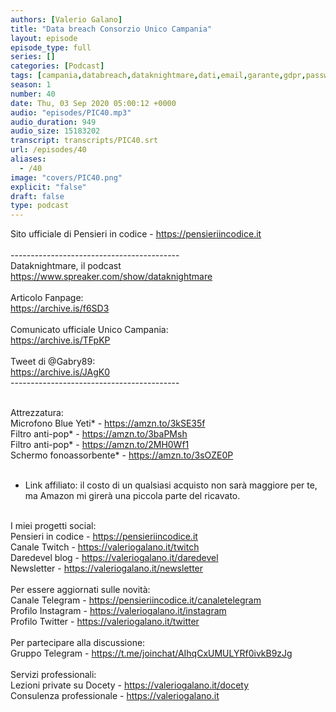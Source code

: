```yaml
---
authors: [Valerio Galano]
title: "Data breach Consorzio Unico Campania"
layout: episode
episode_type: full
series: []
categories: [Podcast]
tags: [campania,databreach,dataknightmare,dati,email,garante,gdpr,password,personali,sicurezza,unico,unicocampania]
season: 1
number: 40
date: Thu, 03 Sep 2020 05:00:12 +0000
audio: "episodes/PIC40.mp3"
audio_duration: 949
audio_size: 15183202
transcript: transcripts/PIC40.srt
url: /episodes/40
aliases: 
  - /40
image: "covers/PIC40.png"
explicit: "false"
draft: false
type: podcast
---
```

Sito ufficiale di Pensieri in codice - <a href="https://pensieriincodice.it" rel="noopener">https://pensieriincodice.it</a> <br />
<br />
------------------------------------------ <br />
Dataknightmare, il podcast <br />
<a href="https://www.spreaker.com/show/dataknightmare" rel="noopener">https://www.spreaker.com/show/dataknightmare</a> <br />
<br />
Articolo Fanpage: <br />
<a href="https://archive.is/f6SD3" rel="noopener">https://archive.is/f6SD3</a> <br />
<br />
Comunicato ufficiale Unico Campania: <br />
<a href="https://archive.is/TFpKP" rel="noopener">https://archive.is/TFpKP</a> <br />
<br />
Tweet di @Gabry89: <br />
<a href="https://archive.is/JAgK0" rel="noopener">https://archive.is/JAgK0</a> <br />
------------------------------------------<br />
<br />




Attrezzatura:<br />
Microfono Blue Yeti* - <a href="https://amzn.to/3kSE35f" rel="noopener">https://amzn.to/3kSE35f</a>  <br />
Filtro anti-pop* - <a href="https://amzn.to/3baPMsh" rel="noopener">https://amzn.to/3baPMsh</a>  <br />
Filtro anti-pop* - <a href="https://amzn.to/2MH0Wf1" rel="noopener">https://amzn.to/2MH0Wf1</a>  <br />
Schermo fonoassorbente* - <a href="https://amzn.to/3sOZE0P" rel="noopener">https://amzn.to/3sOZE0P</a>  <br />
<br />
* Link affiliato: il costo di un qualsiasi acquisto non sarà maggiore per te, ma Amazon mi girerà una piccola parte del ricavato. <br />
<br />
I miei progetti social:<br />
Pensieri in codice - <a href="https://pensieriincodice.it" rel="noopener">https://pensieriincodice.it</a> <br />
Canale Twitch - <a href="https://valeriogalano.it/twitch" rel="noopener">https://valeriogalano.it/twitch</a> <br />
Daredevel blog - <a href="https://valeriogalano.it/daredevel" rel="noopener">https://valeriogalano.it/daredevel</a> <br />
Newsletter - <a href="https://valeriogalano.it/newsletter" rel="noopener">https://valeriogalano.it/newsletter</a> <br />
<br />
Per essere aggiornati sulle novità:<br />
Canale Telegram - <a href="https://pensieriincodice.it/canaletelegram" rel="noopener">https://pensieriincodice.it/canaletelegram</a> <br />
Profilo Instagram - <a href="https://valeriogalano.it/instagram" rel="noopener">https://valeriogalano.it/instagram</a> <br />
Profilo Twitter - <a href="https://valeriogalano.it/twitter" rel="noopener">https://valeriogalano.it/twitter</a> <br />
<br />
Per partecipare alla discussione:<br />
Gruppo Telegram - <a href="https://t.me/joinchat/AIhqCxUMULYRf0ivkB9zJg" rel="noopener">https://t.me/joinchat/AIhqCxUMULYRf0ivkB9zJg</a> <br />
<br />
Servizi professionali:<br />
Lezioni private su Docety - <a href="https://valeriogalano.it/docety" rel="noopener">https://valeriogalano.it/docety</a> <br />
Consulenza professionale - <a href="https://valeriogalano.it" rel="noopener">https://valeriogalano.it</a> <br />
<br />






